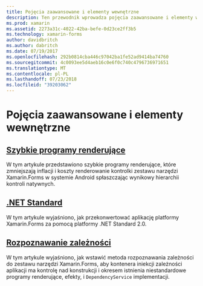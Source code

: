 ```yaml
---
title: Pojęcia zaawansowane i elementy wewnętrzne
description: Ten przewodnik wprowadza pojęcia zaawansowane i elementy wewnętrzne dla platformy Xamarin.Forms. Obecnie zawiera artykuły na temat szybkie programy renderujące i .NET Standard.
ms.prod: xamarin
ms.assetid: 2273a31c-4022-42ba-befe-0d23ce2ff3b5
ms.technology: xamarin-forms
author: davidbritch
ms.author: dabritch
ms.date: 07/19/2017
ms.openlocfilehash: 292b0814cba446c97042ba1fe52ad9414ba74760
ms.sourcegitcommit: 4c0093ee5d4aeb16c0e6f0c740c4796736971651
ms.translationtype: MT
ms.contentlocale: pl-PL
ms.lasthandoff: 07/23/2018
ms.locfileid: "39203062"
---
```

# <a name="advanced-concepts--internals"></a>Pojęcia zaawansowane i elementy wewnętrzne

## <a name="fast-renderersfast-renderersmd"></a>[Szybkie programy renderujące](fast-renderers.md)

W tym artykule przedstawiono szybkie programy renderujące, które zmniejszają inflacji i koszty renderowanie kontrolki zestawu narzędzi Xamarin.Forms w systemie Android spłaszczając wynikowy hierarchii kontroli natywnych.

## <a name="net-standardnet-standardmd"></a>[.NET Standard](net-standard.md)

W tym artykule wyjaśniono, jak przekonwertować aplikację platformy Xamarin.Forms za pomocą platformy .NET Standard 2.0.

## <a name="dependency-resolutiondependency-resolutionmd"></a>[Rozpoznawanie zależności](dependency-resolution.md)

W tym artykule wyjaśniono, jak wstawić metoda rozpoznawania zależności do zestawu narzędzi Xamarin.Forms, aby kontenera iniekcji zależności aplikacji ma kontrolę nad konstrukcji i okresem istnienia niestandardowe programy renderujące, efekty, i `DependencyService` implementacji.
